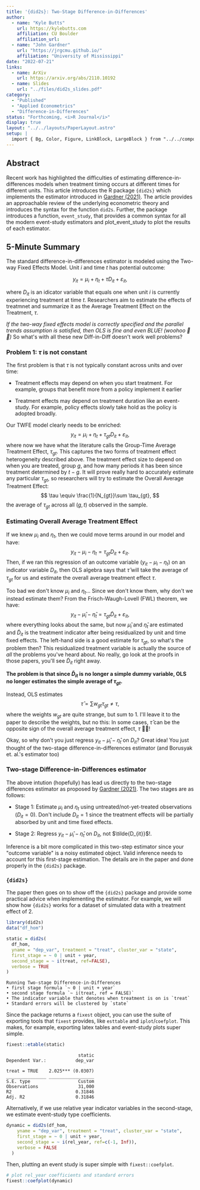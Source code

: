 ```yaml
---
title: '{did2s}: Two-Stage Difference-in-Differences'
author:
  - name: "Kyle Butts"
    url: https://kylebutts.com
    affiliation: CU Boulder
    affiliation_url: 
  - name: "John Gardner"
    url: "https://jrgcmu.github.io/"
    affiliation: "University of Mississippi"
date: "2022-07-21"
links:
  - name: ArXiv
    url: https://arxiv.org/abs/2110.10192
  - name: Slides
    url: "../files/did2s_slides.pdf"
category: 
  - "Published"
  - "Applied Econometrics"
  - "Difference-in-Differences"
status: "Forthcoming, <i>R Journal</i>"
display: true
layout: "../../layouts/PaperLayout.astro"
setup: |
  import { Bg, Color, Figure, LinkBlock, LargeBlock } from "../../components/mdx/"
---
```


## Abstract

Recent work has highlighted the difficulties of estimating difference-in-differences models when treatment timing occurs at different times for different units. This article introduces the R package `{did2s}` which implements the estimator introduced in [Gardner (2021)](https://jrgcmu.github.io/2sdd_current.pdf). The article provides an approachable review of the underlying econometric theory and introduces the syntax for the function `did2s`. Further, the package introduces a function, `event_study`, that provides a common syntax for all the modern event-study estimators and plot_event_study to plot the results of each estimator. 


## 5-Minute Summary

The standard difference-in-differences estimator is modeled using the <Color kelly>Two-way Fixed Effects Model</Color>. Unit $i$ and time $t$ has potential outcome:

$$
y_{it} = \mu_i + \eta_t + \tau D_{it} + \varepsilon_{it},
$$

where $D_{it}$ is an idicator variable that equals one when unit $i$ is currently experiencing treatment at time $t$. Researchers aim to estimate the effects of treatmnet and summarize it as the <Bg ruby>Average Treatment Effect on the Treatment</Bg>, $\tau$.

*If the two-way fixed effects model is correctly specified and the parallel trends assumption is satisfied, then OLS is fine and even BLUE! (woohoo 🎉🎉)* So what's with all these new Diff-in-Diff doesn't work well problems? 

### Problem 1: $\tau$ is not constant

The first problem is that $\tau$ is not typically constant across units and over time:

- Treatment effects may depend on when you start treatment. For example, groups that benefit more from a policy implement it earlier

- Treatment effects may depend on treatment duration like an event-study. For example, policy effects slowly take hold as the policy is adopted broadly.

Our TWFE model clearly needs to be enriched: 
$$
y_{it} = \mu_i + \eta_t + \tau_{gt} D_{it} + \varepsilon_{it},
$$
where now we have what the literature calls the <Bg ruby>Group-Time Average Treatment Effect</Bg>, $\tau_{gt}$. This captures the two forms of treatment effect heterogeneity described above. The treatment effect size to depend on when you are treated, group $g$, and how many periods it has been since treatment determined by $t − g$. It will prove really hard to accurately estimate any particular $\tau_{gt}$, so researchers will try to estimate the <Bg coral>Overall Average Treatment Effect</Bg>:
$$
\tau \equiv \frac{1}{N_{gt}}\sum \tau_{gt},
$$
the average of $\tau_{gt}$ across all $(g,t)$ observed in the sample.

### Estimating Overall Average Treatment Effect

If we knew $\mu_i$ and $\eta_t$, then we could move terms around in our model
and have:
$$
y_{it} - \mu_i - \eta_t = \tau_{gt} D_{it} + \varepsilon_{it}.
$$
Then, if we ran this regression of an outcome variable ($y_{it} - \mu_i - \eta_t$) on an indicator variable $D_{it}$, then OLS algebra says that $\hat{\tau}$ will take the average of $\tau_{gt}$ for us and estimate the overall average treatment effect $\tau$.

Too bad we don't know $\mu_i$ and $\eta_t$... Since we don't know them, why don't we instead estimate them? From the Frisch-Waugh-Lovell (FWL) theorem, we have:
$$
y_{it} - \hat{\mu}_i - \hat{\eta}_t = \tau_{gt} \tilde{D}_{it} + \varepsilon_{it},
$$
where everything looks about the same, but now $\hat{\mu}_i$ and $\hat{\eta}_t$ are estimated and $\tilde{D}_{it}$ is the treatment indicator after being residualized by unit and time fixed effects. The left-hand side is a good estimate for $\tau_{gt}$, so what's the problem then? This residualized treatment variable is actually the source of *all* the problems you've heard about. No really, go look at the proofs in those papers, you'll see $\tilde{D}_{it}$ right away. 

**The problem is that since $\tilde{D}_{it}$ is no longer a simple dummy variable, OLS no longer estimates the simple average of $\tau_{gt}$.**

Instead, OLS estimates 
$$
\hat{\tau} = \sum w_{gt} \tau_{gt} \neq \tau,
$$
where the weights $w_{gt}$ are quite strange, but sum to 1. I'll leave it to the paper to describe the weights, but no this: In some cases, $\hat{\tau}$ can be the opposite sign of the overall average treatment effect, $\tau$ 🚩🚩! 

Okay, so why don’t you just regress $y_{it} - \hat{\mu}_i - \hat{\eta}_t$ on $D_{it}$? Great idea! You just thought of the two-stage difference-in-differences estimator (and Borusyak et. al.'s estimator too)

### Two-stage Difference-in-Differences estimator

The above intution (hopefully) has lead us directly to the two-stage differences estimator as proposed by [Gardner (2021)](). The two stages are as follows:

- Stage 1: Estimate $\mu_i$ and $\eta_t$ using untreated/not-yet-treated observations ($D_{it} = 0$). Don't include $D_{it} = 1$ since the treatment effects will be partially absorbed by unit and time fixed effects.

- Stage 2: Regress $y_{it} - \hat{\mu}_i - \hat{\eta}_t$ on $D_{it}$, not $\tilde{D_{it}}$!.

Inference is a bit more complicated in this two-step estimator since your "outcome variable" is a noisy estimated object. Valid inference needs to account for this first-stage estimation. The details are in the paper and done properly in the `{did2s}` package. 


### `{did2s}`

The paper then goes on to show off the `{did2s}` package and provide some practical advice when implementing the estimator. For example, we will show how `{did2s}` works for a dataset of simulated data with a treatment effect of 2.

```r
library(did2s) 
data("df_hom")

static = did2s(
  df_hom,
  yname = "dep_var", treatment = "treat", cluster_var = "state",
  first_stage = ~ 0 | unit + year,
  second_stage = ~ i(treat, ref=FALSE), 
  verbose = TRUE
)
```
```
Running Two-stage Difference-in-Differences
• first stage formula `~ 0 | unit + year`
• second stage formula `~ i(treat, ref = FALSE)`
• The indicator variable that denotes when treatment is on is `treat`
• Standard errors will be clustered by `state`
```

Since the package returns a `fixest` object, you can use the suite of exporting tools that `fixest` provides, like `esttable` and `iplot`/`coefplot`. This makes, for example, exporting latex tables and event-study plots super simple.

```r
fixest::etable(static)
```
```
                           static
Dependent Var.:           dep_var
                                 
treat = TRUE    2.025*** (0.0307)
_______________ _________________
S.E. type                  Custom
Observations               31,000
R2                        0.31846
Adj. R2                   0.31846
```

Alternatively, if we use relative year indicator variables in the second-stage, we estimate event-study type coefficients.

```r
dynamic = did2s(df_hom,
    yname = "dep_var", treatment = "treat", cluster_var = "state",
    first_stage = ~ 0 | unit + year,
    second_stage = ~ i(rel_year, ref=c(-1, Inf)),
    verbose = FALSE
  )
```

Then, plutting an event study is super simple with `fixest::coefplot`.

```r
# plot rel_year coefficients and standard errors
fixest::coefplot(dynamic)
```
<Figure src="/images/did2s.png" alt="Two-stage Difference-in-Differences" />




